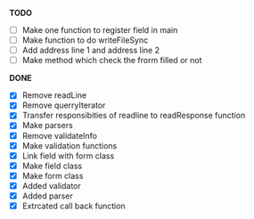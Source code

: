  **TODO**

 - [ ] Make one function to register field in main
 - [ ] Make function to do writeFileSync
 - [ ] Add address line 1 and address line 2
 - [ ] Make method which check the frorm filled or not

 **DONE**

 
 - [x] Remove readLine
 - [x] Remove querryIterator
 - [x] Transfer responsibities of readline to readResponse function
 - [x] Make parsers
 - [x] Remove validateInfo
 - [x] Make validation functions
 - [x] Link field with form class
 - [x] Make field class
 - [x] Make form class
 - [x] Added validator
 - [x] Added parser
 - [x] Extrcated call back function
